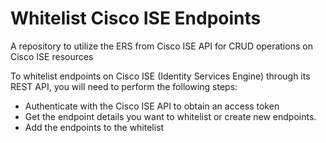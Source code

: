 # Whitelist Cisco ISE Endpoints
A repository to utilize the ERS from Cisco ISE API for CRUD operations on Cisco ISE resources

To whitelist endpoints on Cisco ISE (Identity Services Engine) through its REST API, you will need to perform the following steps:

  - Authenticate with the Cisco ISE API to obtain an access token
  - Get the endpoint details you want to whitelist or create new endpoints.
  - Add the endpoints to the whitelist
